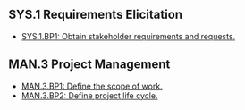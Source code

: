 SYS.1 Requirements Elicitation
------------------------------

* [SYS.1.BP1: Obtain stakeholder requirements and requests.](simpleSPICE_spice_SYS1BP1.html)

MAN.3 Project Management
------------------------

* [MAN.3.BP1: Define the scope of work.](simpleSPICE_spice_MAN3BP1.html)
* [MAN.3.BP2: Define project life cycle.](simpleSPICE_spice_MAN3BP2.html)

